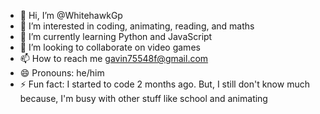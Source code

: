 - 👋 Hi, I’m @WhitehawkGp
- 👀 I’m interested in coding, animating, reading, and maths
- 🌱 I’m currently learning Python and JavaScript
- 💞️ I’m looking to collaborate on video games
- 📫 How to reach me gavin75548f@gmail.com
- 😄 Pronouns: he/him
- ⚡ Fun fact: I started to code 2 months ago. But, I still don't know much because, I'm busy with other stuff like school and animating

<!---
WhitehawkGp/WhitehawkGp is a ✨ special ✨ repository because its `README.md` (this file) appears on your GitHub profile.
You can click the Preview link to take a look at your changes.
--->

